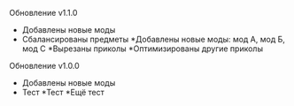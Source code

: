 Обновление v1.1.0 
- Добавлены новые моды
- Сбалансированы предметы
*Добавлены новые моды: мод А, мод Б, мод С
*Вырезаны приколы
*Оптимизированы другие приколы

Обновление v1.0.0 
- Добавлены новые моды
- Тест
*Тест
*Ещё тест